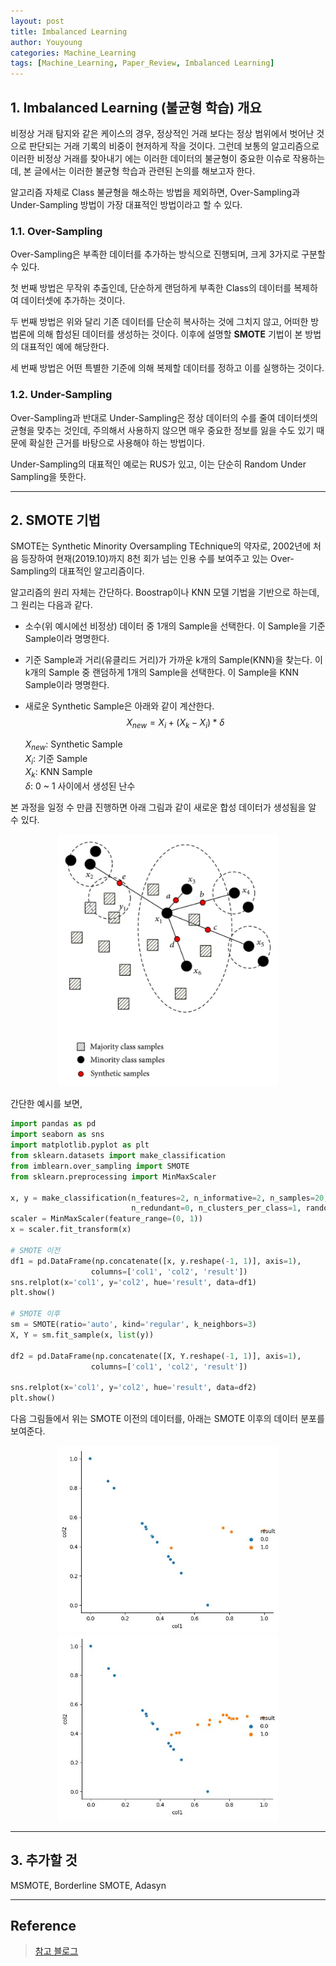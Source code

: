 ```yaml
---
layout: post
title: Imbalanced Learning
author: Youyoung
categories: Machine_Learning
tags: [Machine_Learning, Paper_Review, Imbalanced Learning]
---
```


## 1. Imbalanced Learning (불균형 학습) 개요  

비정상 거래 탐지와 같은 케이스의 경우, 정상적인 거래 보다는 정상 범위에서 벗어난 것으로 판단되는 거래 기록의 비중이 현저하게 작을 것이다. 그런데 보통의 알고리즘으로 이러한 비정상 거래를 찾아내기 에는 이러한 데이터의 불균형이 중요한 이슈로 작용하는데, 본 글에서는 이러한 불균형 학습과 관련된 논의를 해보고자 한다.   

알고리즘 자체로 Class 불균형을 해소하는 방법을 제외하면, Over-Sampling과 Under-Sampling 방법이 가장 대표적인 방법이라고 할 수 있다.  

### 1.1. Over-Sampling  
Over-Sampling은 부족한 데이터를 추가하는 방식으로 진행되며, 크게 3가지로 구분할 수 있다.  

첫 번째 방법은 무작위 추출인데, 단순하게 랜덤하게 부족한 Class의 데이터를 복제하여 데이터셋에 추가하는 것이다.  

두 번째 방법은 위와 달리 기존 데이터를 단순히 복사하는 것에 그치지 않고, 어떠한 방법론에 의해 합성된 데이터를 생성하는 것이다. 이후에 설명할 **SMOTE** 기법이 본 방법의 대표적인 예에 해당한다.  

세 번째 방법은 어떤 특별한 기준에 의해 복제할 데이터를 정하고 이를 실행하는 것이다.  

### 1.2. Under-Sampling  
Over-Sampling과 반대로 Under-Sampling은 정상 데이터의 수를 줄여 데이터셋의 균형을 맞추는 것인데, 주의해서 사용하지 않으면 매우 중요한 정보를 잃을 수도 있기 때문에 확실한 근거를 바탕으로 사용해야 하는 방법이다.  

Under-Sampling의 대표적인 예로는 RUS가 있고, 이는 단순히 Random Under Sampling을 뜻한다.  

---
## 2. SMOTE 기법  
SMOTE는 Synthetic Minority Oversampling TEchnique의 약자로, 2002년에 처음 등장하여 현재(2019.10)까지 8천 회가 넘는 인용 수를 보여주고 있는 Over-Sampling의 대표적인 알고리즘이다.  

알고리즘의 원리 자체는 간단하다. Boostrap이나 KNN 모델 기법을 기반으로 하는데, 그 원리는 다음과 같다.  

- 소수(위 예시에선 비정상) 데이터 중 1개의 Sample을 선택한다. 이 Sample을 기준 Sample이라 명명한다.  
- 기준 Sample과 거리(유클리드 거리)가 가까운 k개의 Sample(KNN)을 찾는다. 이 k개의 Sample 중 랜덤하게 1개의 Sample을 선택한다. 이 Sample을 KNN Sample이라 명명한다.  
- 새로운 Synthetic Sample은 아래와 같이 계산한다.
  $$X_{new} = X_i + (X_k - X_i) * \delta$$  
    
  $X_{new}$: Synthetic Sample  
  $X_i$: 기준 Sample  
  $X_k$: KNN Sample  
  $\delta$: 0 ~ 1 사이에서 생성된 난수  
  
본 과정을 일정 수 만큼 진행하면 아래 그림과 같이 새로운 합성 데이터가 생성됨을 알 수 있다.  
  
<center><img src="/public/img/Machine_Learning/2019-10-01-Imbalanced Learning/01.png" width="70%"></center>  
  
간단한 예시를 보면,
  
```python
import pandas as pd
import seaborn as sns
import matplotlib.pyplot as plt
from sklearn.datasets import make_classification
from imblearn.over_sampling import SMOTE
from sklearn.preprocessing import MinMaxScaler

x, y = make_classification(n_features=2, n_informative=2, n_samples=20, weights= [0.8, 0.2],
                           n_redundant=0, n_clusters_per_class=1, random_state=0)
scaler = MinMaxScaler(feature_range=(0, 1))
x = scaler.fit_transform(x)

# SMOTE 이전
df1 = pd.DataFrame(np.concatenate([x, y.reshape(-1, 1)], axis=1),
                  columns=['col1', 'col2', 'result'])
sns.relplot(x='col1', y='col2', hue='result', data=df1)
plt.show()

# SMOTE 이후
sm = SMOTE(ratio='auto', kind='regular', k_neighbors=3)
X, Y = sm.fit_sample(x, list(y))

df2 = pd.DataFrame(np.concatenate([X, Y.reshape(-1, 1)], axis=1),
                  columns=['col1', 'col2', 'result'])

sns.relplot(x='col1', y='col2', hue='result', data=df2)
plt.show()
```
  
다음 그림들에서 위는 SMOTE 이전의 데이터를, 아래는 SMOTE 이후의 데이터 분포를 보여준다.  
<center><img src="/public/img/Machine_Learning/2019-10-01-Imbalanced Learning/02.JPG" width="70%"></center>  
<center><img src="/public/img/Machine_Learning/2019-10-01-Imbalanced Learning/03.JPG" width="70%"></center>  

---
## 3. 추가할 것
MSMOTE, Borderline SMOTE, Adasyn

---

## Reference
> [참고 블로그](https://mkjjo.github.io/python/2019/01/04/smote_duplicate.html)  

